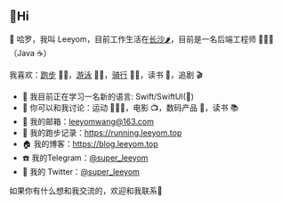 ## 👋Hi 

👋 哈罗，我叫 Leeyom，目前工作生活在[长沙🌶](https://github.com/chuyao/changsha-IT)，目前是一名后端工程师 👨🏻‍💻（Java ☕️）

我喜欢：[跑步](https://running.leeyom.top) 🏃🏻，[游泳](https://www.strava.com/athletes/leeyom) 🏊🏻，[骑行](https://www.strava.com/athletes/leeyom) 🚴🏻，读书 📖，追剧 🎬

- 🔭 我目前正在学习一名新的语言: Swift/SwiftUI()
- 💬 你可以和我讨论：运动 🏃🏻‍♂️，电影 📺，数码产品 📱，读书 📚
- 📮 我的邮箱：leeyomwang@163.com
- 🏃 我的跑步记录：https://running.leeyom.top
- 🏠 我的博客：https://blog.leeyom.top
- ☎️ 我的Telegram：[@super_leeyom](https://t.me/super_leeyom)
- 🐧 我的 Twitter：[@super_leeyom](https://twitter.com/super_leeyom)

如果你有什么想和我交流的，欢迎和我联系💬
